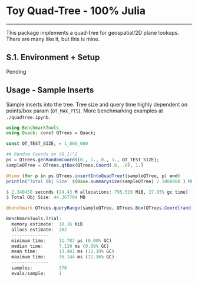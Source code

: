 # Toy Quad-Tree - 100% Julia

-----------------------
This package implements a quad-tree for geospatial/2D plane lookups. There are many like it, but this is mine.

## S.1. Environment + Setup

Pending

## Usage - Sample Inserts

Sample inserts into the tree. Tree size and query time highly dependent on points/box param (`QT_MAX_PTS`). More benchmarking examples at `./quadtree.ipynb`.

```Julia
using BenchmarkTools
using Quack; const QTrees = Quack;

const QT_TEST_SIZE, = 1_000_000

## Random Coords on (0,1)^2
ps = QTrees.genRandomCoords(0., 1., 0., 1., QT_TEST_SIZE);
sampleQTree = QTrees.qtBox(QTrees.Coord(.0, .0), 1.)

@time (for p in ps QTrees.insertIntoQuadTree!(sampleQTree, p) end)
println("Total Obj Size: $(Base.summarysize(sampleQTree) / 1000000 ) MB")

$ 2.340458 seconds (24.43 M allocations: 795.519 MiB, 27.85% gc time)
$ Total Obj Size: 44.367784 MB
```

```Julia
@benchmark QTrees.queryRange(sampleQTree, QTrees.Box(QTrees.Coord(rand() , rand()), rand()/2))

BenchmarkTools.Trial: 
  memory estimate:  10.16 KiB
  allocs estimate:  202
  --------------
  minimum time:     11.787 μs (0.00% GC)
  median time:      7.139 ms (0.00% GC)
  mean time:        13.481 ms (12.10% GC)
  maximum time:     76.144 ms (11.36% GC)
  --------------
  samples:          370
  evals/sample:     1
```

